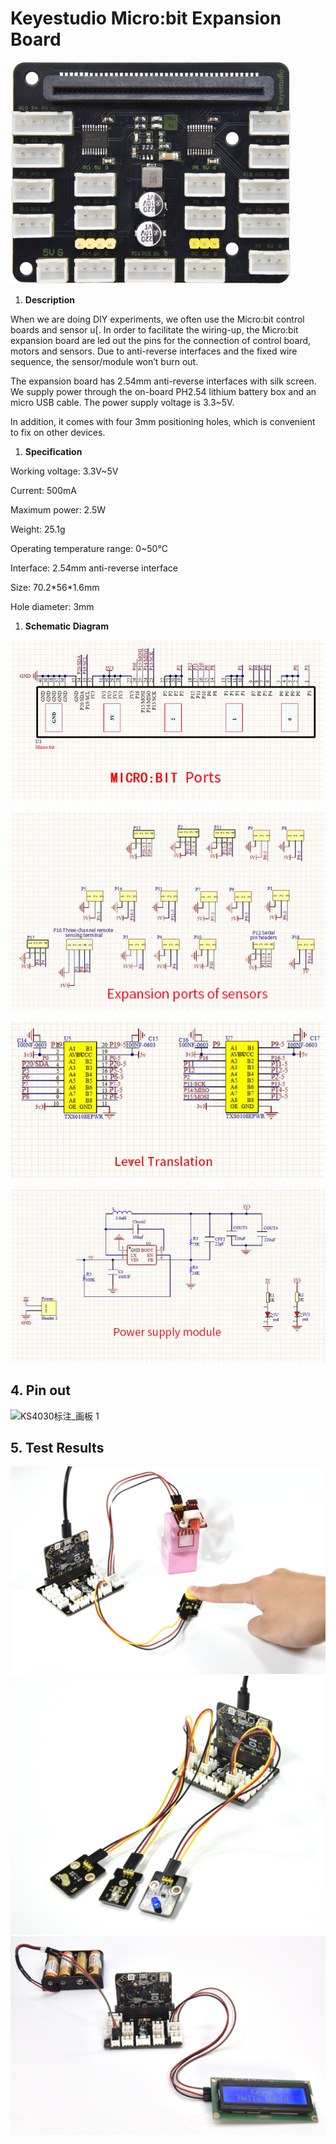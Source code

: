 # Keyestudio Micro:bit Expansion Board

![](KS4030/media/c42c959a3635e94c9f8649bdf302283c.png)

1.  **Description**

When we are doing DIY experiments, we often use the Micro:bit control boards and
sensor u[. In order to facilitate the wiring-up, the Micro:bit expansion board
are led out the pins for the connection of control board, motors and sensors.
Due to anti-reverse interfaces and the fixed wire sequence, the sensor/module
won’t burn out.

The expansion board has 2.54mm anti-reverse interfaces with silk screen. We
supply power through the on-board PH2.54 lithium battery box and an micro USB
cable. The power supply voltage is 3.3\~5V.

In addition, it comes with four 3mm positioning holes, which is convenient to
fix on other devices.

1.  **Specification**

Working voltage: 3.3V\~5V

Current: 500mA

Maximum power: 2.5W

Weight: 25.1g

Operating temperature range: 0\~50°C

Interface: 2.54mm anti-reverse interface

Size: 70.2\*56\*1.6mm

Hole diameter: 3mm

1.  **Schematic Diagram**

![QQ图片20220104095132-2](KS4030/media/b7303194dc155bde9650e6a7141bb6f4.png)

![QQ图片20220104100313-2](KS4030/media/bd96cc211771b8f980d22f10ac9dc303.png)

![QQ图片20220104111643-2](KS4030/media/ae3cd42d0f3cca31477dfd758d52a2a8.png)

![QQ图片20220104100317-2](KS4030/media/b3e10c42bf901defa8c16dadf95b65e3.png)

## 4. Pin out

![KS4030标注_画板 1](KS4030/media/7882faf8e84dfa2dae56b6facfa647ce.png)

## 5. Test Results

![1](KS4030/media/67c2697f8d6f6b12844b3d90c504a4f1.png)![2](KS4030/media/8b8886160de07ee2aed69f5058145823.png)![3](KS4030/media/aca9db18b9dff97f07c13e98eddd092f.png)

# 
